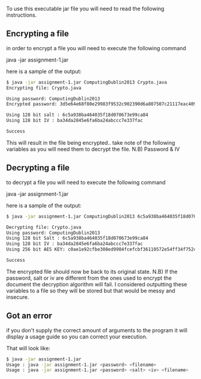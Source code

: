 To use this executable jar file you will need to read the following instructions.

## Encrypting a file
in order to encrypt a file you will need to execute the following command

java -jar assignment-1.jar <password> <filename>

here is a sample of the output:

```bash
$ java -jar assignment-1.jar ComputingDublin2013 Crypto.java
Encrypting file: Crypto.java

Using password: ComputingDublin2013
Encrypted password: 3d5e64e68f80e29983f9532c902390d6a807507c21117eac409b4da5960c1b92fac3ce1829a1de87c699a5fabffe517626c77100ff9d58c363353cdbb1b8336db63c924027ee022a23f3ffa3cf84c3ca9964b691c6045d39c2d69b85c82130d804b733b19960252397e42dad5793c0a0e5f951e0ecc76f10c3e0b2f8ef69cf8c

Using 128 bit salt : 6c5a938ba464035f18d070673e99ca84
Using 128 bit IV : ba34da2845e6fa6ba24abccc7e337fac

Success
```

This will result in the file being encrypted.. take note of the following variables as you will need them to decrypt the file.
N.B) Password & IV

## Decrypting a file
to decrypt a file you will need to execute the following command

java -jar assignment-1.jar <password> <salt> <iv> <filename>

here is a sample of the output:

```bash
$ java -jar assignment-1.jar ComputingDublin2013 6c5a938ba464035f18d070673e99ca84 ba34da2845e6fa6ba24abccc7e337fac Crypto.java

Decrypting file: Crypto.java
Using password: ComputingDublin2013
Using 128 bit Salt : 6c5a938ba464035f18d070673e99ca84
Using 128 bit IV : ba34da2845e6fa6ba24abccc7e337fac
Using 256 bit AES KEY: c0ae1e92cfbe308ed9904fcefcbf36110572e54ff34f752c7d33985929bad2ea

Success
```

The encrypted file should now be back to its original state.
N.B) If the password, salt or iv are different from the ones used to encrypt the document
the decryption algorithm will fail. I considered outputting these variables to a file so they will be stored but that would be messy and insecure.

## Got an error
if you don't supply the correct amount of arguments to the program it will display a usage guide so
you can correct your execution.

That will look like:

```bash
$ java -jar assignment-1.jar
Usage : java -jar assignment-1.jar <password> <filename>
Usage : java -jar assignment-1.jar <password> <salt> <iv> <filename>
```
